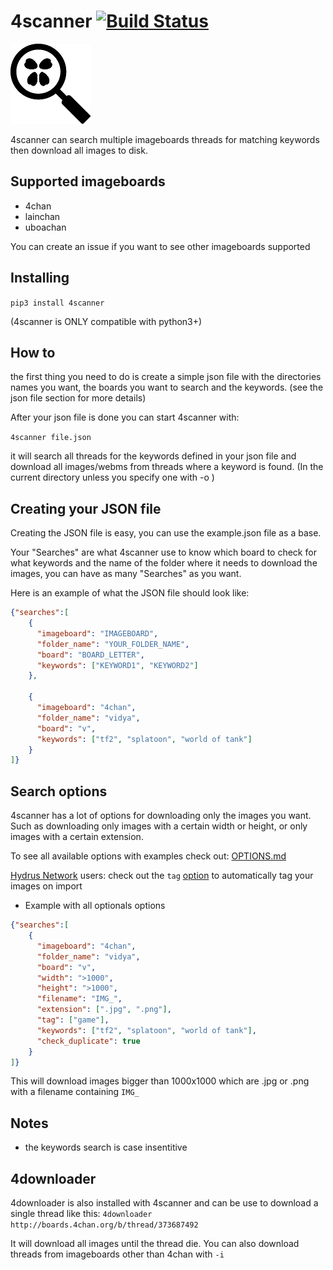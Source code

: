 # 4scanner [![Build Status](https://travis-ci.org/pboardman/4scanner.svg?branch=master)](https://travis-ci.org/pboardman/4scanner)

![4scanner logo](logo/4scanner128.png)

4scanner can search multiple imageboards threads for matching keywords then download all images to disk.

## Supported imageboards
- 4chan
- lainchan
- uboachan

You can create an issue if you want to see other imageboards supported

## Installing

` pip3 install 4scanner `

(4scanner is ONLY compatible with python3+)

## How to

the first thing you need to do is create a simple json file with the directories names
you want, the boards you want to search and the keywords.
(see the json file section for more details)

After your json file is done you can start 4scanner with:

` 4scanner file.json `

it will search all threads for the keywords defined in your json file and
download all images/webms from threads where a keyword is found. (In the current directory unless you specify one with -o )

## Creating your JSON file

Creating the JSON file is easy, you can use the example.json file as a base.

Your "Searches" are what 4scanner use to know which board to check for what keywords and the name of the folder where it needs to download the images, you can have as many "Searches" as you want.

Here is an example of what the JSON file should look like:
```json
{"searches":[
    {
      "imageboard": "IMAGEBOARD",
      "folder_name": "YOUR_FOLDER_NAME",
      "board": "BOARD_LETTER",
      "keywords": ["KEYWORD1", "KEYWORD2"]
    },

    {
      "imageboard": "4chan",
      "folder_name": "vidya",
      "board": "v",
      "keywords": ["tf2", "splatoon", "world of tank"]
    }
]}
```

## Search options

4scanner has a lot of options for downloading only the images you want. Such as downloading only images with a certain width or height, or only images with a certain extension.

To see all available options with examples check out: [OPTIONS.md](OPTIONS.md)

[Hydrus Network](hydrusnetwork.github.io/hydrus/) users: check out the `tag` [option](OPTIONS.md) to automatically tag your images on import

- Example with all optionals options
```json
{"searches":[
    {
      "imageboard": "4chan",
      "folder_name": "vidya",
      "board": "v",
      "width": ">1000",
      "height": ">1000",
      "filename": "IMG_",
      "extension": [".jpg", ".png"],
      "tag": ["game"],
      "keywords": ["tf2", "splatoon", "world of tank"],
      "check_duplicate": true
    }
]}
```

This will download images bigger than 1000x1000 which are .jpg or .png with a filename containing ``` IMG_ ```

## Notes

- the keywords search is case insentitive

## 4downloader

4downloader is also installed with 4scanner and can be use to download
a single thread like this:
``` 4downloader http://boards.4chan.org/b/thread/373687492 ```

It will download all images until the thread die.
You can also download threads from imageboards other than 4chan with ```-i```
